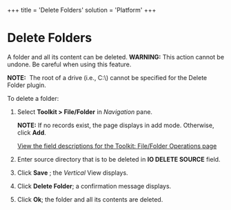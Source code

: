 +++
title = 'Delete Folders'
solution = 'Platform'
+++

# Delete Folders

A folder and all its content can be deleted. **WARNING:** This action
cannot be undone. Be careful when using this feature.

**NOTE:**  The root of a drive (i.e., C:\\) cannot be specified for the
Delete Folder plugin.

To delete a folder:

1.  Select **Toolkit \> File/Folder** in *Navigation* pane.
    
    <span style="font-weight: bold;">NOTE:</span> If no records exist,
    the page displays in add mode. Otherwise, click
    <span style="font-weight: bold;">Add</span>.
    
    [View the field descriptions for the Toolkit: File/Folder Operations
    page](../Page_Desc/Toolkit_File_Folder_Operations_H)

2.  Enter source directory that is to be deleted in **IO DELETE SOURCE**
    field.

3.  Click **Save** ; the *Vertical* View displays.

4.  Click **Delete Folder**; a confirmation message displays.

5.  Click **Ok**; the folder and all its contents are deleted.
